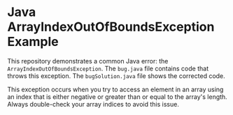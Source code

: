 # Java ArrayIndexOutOfBoundsException Example

This repository demonstrates a common Java error: the `ArrayIndexOutOfBoundsException`.  The `bug.java` file contains code that throws this exception. The `bugSolution.java` file shows the corrected code.

This exception occurs when you try to access an element in an array using an index that is either negative or greater than or equal to the array's length.  Always double-check your array indices to avoid this issue.

